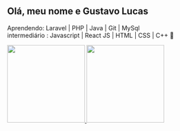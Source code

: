## Olá, meu nome e Gustavo Lucas

Aprendendo: Laravel | PHP | Java | Git | MySql  
intermediário : Javascript | React JS | HTML | CSS | C++  🚀
<!--
**GustavoL7/GustavoL7** is a ✨ _special_ ✨ repository because its `README.md` (this file) appears on your GitHub profile.

Here are some ideas to get you started:

- 🔭 I’m currently working on ...
- 🌱 I’m currently learning ...
- 👯 I’m looking to collaborate on ...
- 🤔 I’m looking for help with ...
- 💬 Ask me about ...
- 📫 How to reach me: ...
- 😄 Pronouns: ...
- ⚡ Fun fact: ...
-->
<div>
<a href="https://github.com/seu-usuário-aqui">
<img loading="lazy" height="180em" src="https://github-readme-stats.vercel.app/api/top-langs/?username=GustavoL7&layout=compact&langs_count=7&theme=dracula"/>
<img loading="lazy" height="180em" src="https://github-readme-stats.vercel.app/api?username=GustavoL7&show_icons=true&theme=dracula&include_all_commits=true&count_private=true"/>
</div>
